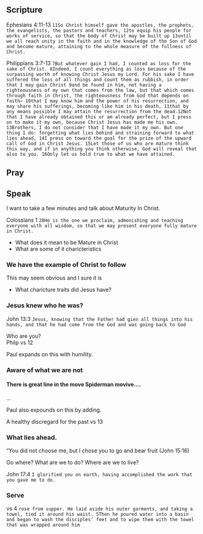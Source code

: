## Scripture 
Ephesians 4:11-13
```11So Christ himself gave the apostles, the prophets, the evangelists, the pastors and teachers, 12to equip his people for works of service, so that the body of Christ may be built up 13until we all reach unity in the faith and in the knowledge of the Son of God and become mature, attaining to the whole measure of the fullness of Christ.```

Philippians 3:7-13
```7But whatever gain I had, I counted as loss for the sake of Christ. 8Indeed, I count everything as loss because of the surpassing worth of knowing Christ Jesus my Lord. For his sake I have suffered the loss of all things and count them as rubbish, in order that I may gain Christ 9and be found in him, not having a righteousness of my own that comes from the law, but that which comes through faith in Christ, the righteousness from God that depends on faith— 10that I may know him and the power of his resurrection, and may share his sufferings, becoming like him in his death, 11that by any means possible I may attain the resurrection from the dead.12Not that I have already obtained this or am already perfect, but I press on to make it my own, because Christ Jesus has made me his own. 13Brothers, I do not consider that I have made it my own. But one thing I do: forgetting what lies behind and straining forward to what lies ahead, 14I press on toward the goal for the prize of the upward call of God in Christ Jesus. 15Let those of us who are mature think this way, and if in anything you think otherwise, God will reveal that also to you. 16Only let us hold true to what we have attained.```

## Pray

## Speak
I want to take a few minutes and talk about Maturity In Christ.

Colossians 1
```28He is the one we proclaim, admonishing and teaching everyone with all wisdom, so that we may present everyone fully mature in Christ.```

* What does it mean to be Mature in Christ
* What are some of it charicteristics

### We have the example of Christ to follow

This may seem obvious and I sure it is 

* What charicture traits did Jesus have?  

### Jesus knew who he was? 
John 13:3 ```Jesus, knowing that the Father had gien all things into his hands, and that he had come from the God and was going back to God```

Who are you?  
Philp vs 12

Paul expands on this with humility.  
### Aware of what we are not
#### There is great line in the move Spiderman movive....

...

Paul also expounds on this by adding. 

A healthy discregard for the past vs 13

### What lies ahead.

“You did not choose me, but I chose you to go and bear fruit (John 15:16)

Go where? What are we to do?  Where are we to live?  

John 17:4 ```I glorified you on earth, having accomplished the work that you gave me to do. ```

### Serve
vs 4 ```rose from supper. He laid aside his outer garments, and taking a towel, tied it around his waist. 5Then he poured water into a basin and began to wash the disciples’ feet and to wipe them with the towel that was wrapped around him```